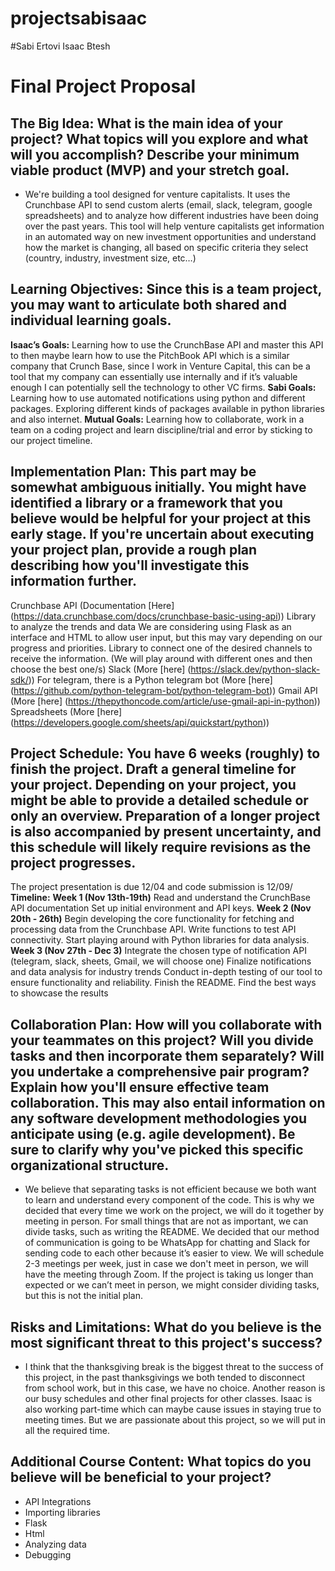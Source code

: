 # projectsabisaac
#Sabi Ertovi Isaac Btesh

# Final Project Proposal

## The Big Idea: What is the main idea of your project? What topics will you explore and what will you accomplish? Describe your minimum viable product (MVP) and your stretch goal.
+ We're building a tool designed for venture capitalists. It uses the Crunchbase API to send custom alerts (email, slack, telegram, google spreadsheets) and to analyze how different industries have been doing over the past years. This tool will help venture capitalists get information in an automated way on new investment opportunities and understand how the market is changing, all based on specific criteria they select (country, industry, investment size, etc…)

## Learning Objectives: Since this is a team project, you may want to articulate both shared and individual learning goals.

**Isaac’s Goals:** Learning how to use the CrunchBase API and master this API to then maybe learn how to use the PitchBook API which is a similar company that Crunch Base, since I work in Venture Capital, this can be a tool that my company can essentially use internally and if it’s valuable enough I can potentially sell the technology to other VC firms.
**Sabi Goals:** Learning how to use automated notifications using python and different packages. Exploring different kinds of packages available in python libraries and also internet.
**Mutual Goals:** Learning how to collaborate, work in a team on a coding project and learn discipline/trial and error by sticking to our project timeline.

## Implementation Plan: This part may be somewhat ambiguous initially. You might have identified a library or a framework that you believe would be helpful for your project at this early stage. If you're uncertain about executing your project plan, provide a rough plan describing how you'll investigate this information further.
Crunchbase API (Documentation [Here] (https://data.crunchbase.com/docs/crunchbase-basic-using-api))
Library to analyze the trends and data
We are considering using Flask as an interface and HTML to allow user input, but this may vary depending on our progress and priorities.
Library to connect one of the desired channels to receive the information. (We will play around with different ones and then choose the best one/s)
Slack (More [here] (https://slack.dev/python-slack-sdk/))
For telegram, there is a Python telegram bot (More [here] (https://github.com/python-telegram-bot/python-telegram-bot))
Gmail API (More [here] (https://thepythoncode.com/article/use-gmail-api-in-python))
Spreadsheets (More [here] (https://developers.google.com/sheets/api/quickstart/python))


## Project Schedule: You have 6 weeks (roughly) to finish the project. Draft a general timeline for your project. Depending on your project, you might be able to provide a detailed schedule or only an overview. Preparation of a longer project is also accompanied by present uncertainty, and this schedule will likely require revisions as the project progresses.

The project presentation is due 12/04 and code submission is 12/09/
**Timeline:**
**Week 1 (Nov 13th-19th)**
Read and understand the CrunchBase API documentation
Set up initial environment and API keys.
**Week 2 (Nov 20th - 26th)**
Begin developing the core functionality for fetching and processing data from the Crunchbase API.
Write functions to test API connectivity.
Start playing around with Python libraries for data analysis.
**Week 3 (Nov 27th - Dec 3)**
Integrate the chosen type of notification API (telegram, slack, sheets, Gmail, we will choose one)
Finalize notifications and data analysis for industry trends
Conduct in-depth testing of our tool to ensure functionality and reliability.
Finish the README.
Find the best ways to showcase the results


## Collaboration Plan: How will you collaborate with your teammates on this project? Will you divide tasks and then incorporate them separately? Will you undertake a comprehensive pair program? Explain how you'll ensure effective team collaboration. This may also entail information on any software development methodologies you anticipate using (e.g. agile development). Be sure to clarify why you've picked this specific organizational structure.
+ We believe that separating tasks is not efficient because we both want to learn and understand every component of the code. This is why we decided that every time we work on the project, we will do it together by meeting in person. For small things that are not as important, we can divide tasks, such as writing the README. We decided that our method of communication is going to be WhatsApp for chatting and Slack for sending code to each other because it’s easier to view.  We will schedule 2-3 meetings per week, just in case we don't meet in person, we will have the meeting through Zoom. If the project is taking us longer than expected or we can’t meet in person, we might consider dividing tasks, but this is not the initial plan.


## Risks and Limitations: What do you believe is the most significant threat to this project's success?
+ I think that the thanksgiving break is the biggest threat to the success of this project, in the past thanksgivings we both tended to disconnect from school work, but in this case, we have no choice. Another reason is our busy schedules and other final projects for other classes. Isaac is also working part-time which can maybe cause issues in staying true to meeting times. But we are passionate about this project, so we will put in all the required time.

## Additional Course Content: What topics do you believe will be beneficial to your project?
+ API Integrations
+ Importing libraries
+ Flask
+ Html
+ Analyzing data 
+ Debugging





